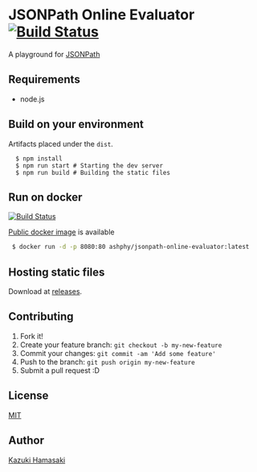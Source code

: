 # JSONPath Online Evaluator [![Build Status](https://travis-ci.org/ashphy/jsonpath-online-evaluator.svg?branch=master)](https://travis-ci.org/ashphy/jsonpath-online-evaluator)
A playground for [JSONPath](http://goessner.net/articles/JsonPath/)

## Requirements
- node.js

## Build on your environment
Artifacts placed under the `dist`.

```
  $ npm install
  $ npm run start # Starting the dev server
  $ npm run build # Building the static files
```

## Run on docker

[![Build Status](https://img.shields.io/docker/cloud/build/ashphy/jsonpath-online-evaluator)](https://hub.docker.com/r/ashphy/jsonpath-online-evaluator)

[Public docker image](https://hub.docker.com/r/ashphy/jsonpath-online-evaluator) is available

```bash
 $ docker run -d -p 8080:80 ashphy/jsonpath-online-evaluator:latest
```

## Hosting static files

Download at [releases](https://github.com/ashphy/jsonpath-online-evaluator/releases).

## Contributing

1. Fork it!
2. Create your feature branch: `git checkout -b my-new-feature`
3. Commit your changes: `git commit -am 'Add some feature'`
4. Push to the branch: `git push origin my-new-feature`
5. Submit a pull request :D

## License
[MIT](http://opensource.org/licenses/MIT)

## Author
[Kazuki Hamasaki](http://ashphy.com)
